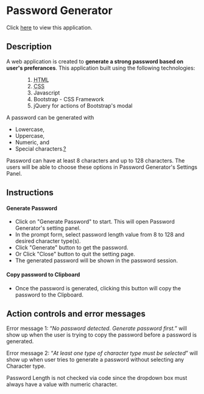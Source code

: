Password Generator
=============================

Click [here](https://cynwong.github.io/MBC/pw_generator/index.html) to view this application. 


Description
--------------
A web application is created to __generate a strong password based on user's preferances__. This application built using the following technologies: 
<ol style="margin-left:3rem">
    <li><abbr title="HyperText Markup Language">HTML</abbr></li>
    <li><abbr title="Cascading Style Sheets">CSS</abbr></li>
    <li>Javascript</li>
    <li>Bootstrap - CSS Framework</li>
    <li>jQuery for actions of Bootstrap's modal</li>
</ol>

A password can be generated with 
  * Lowercase,
  * Uppercase,
  * Numeric, and
  * Special characters.[?](https://www.owasp.org/index.php/Password_special_characters)

Password can have at least 8 characters and up to 128 characters. The users will be able to choose these options in Password Generator's Settings Panel. 




Instructions
--------------
#### Generate Password
* Click on "Generate Password" to start. This will open Password Generator's setting panel. 
* In the prompt form, select password length value from 8 to 128 and desired character type(s).
* Click "Generate" button to get the password.
* Or Click "Close" button to quit the setting page.
* The generated password will be shown in the password session.  

#### Copy password to Clipboard
* Once the password is generated, clicking this button will copy the password to the Clipboard. 


Action controls and error messages
-------
Error message 1: <q><em>No password detected. Generate password first.</em></q> will show up when the user is trying to copy the password before a password is generated. 

Error message 2: <q><em>At least one type of character type must be selected</em></q> will show up when user tries to generate a password without selecting any Character type.

Password Length is not checked via code since the dropdown box must always have a value with numeric character. 
